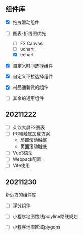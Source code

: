 ## 组件库

- [x] 拖拽滑动组件
- [ ] 图表-折线图优先
  - [ ] F2 Canvas
  - [ ] uchart
  - [x] echart
- [x] 自定义时间选择组件  
- [x] 自定义下拉选择组件   
- [x] 村品通新做的组件
- [ ] 其余的通用组件



## 20211222

- [ ] 朵饮大屏F2图表
- [ ] PC端触底加载方案
  - 局部滚动触底
  - 页面滚动触底
- [ ] Vue3语法
- [ ] Webpack配置
- [ ] Vite使用

## 20211230

新远方的组件库

- [ ] 评分组件
- [ ] 小程序地图路线polyline路线规划
- [ ] 小程序地图区域plygons



